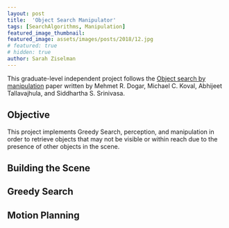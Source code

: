 ```yaml
---
layout: post
title:  'Object Search Manipulator'
tags: [SearchAlgorithms, Manipulation]
featured_image_thumbnail:
featured_image: assets/images/posts/2018/12.jpg
# featured: true
# hidden: true
author: Sarah Ziselman
---
```


This graduate-level independent project follows the [Object search by manipulation](https://personalrobotics.cs.washington.edu/publications/dogar2013objsearch.pdf) paper written by Mehmet R. Dogar, Michael C. Koval, Abhijeet Tallavajhula, and Siddhartha S. Srinivasa.

## Objective
This project implements Greedy Search, perception, and manipulation in order to retrieve objects that may not be visible or within reach due to the presence of other objects in the scene. 

## Building the Scene

## Greedy Search

## Motion Planning